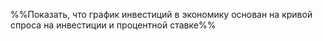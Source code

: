 %%Показать, что график инвестиций в экономику основан на кривой спроса на инвестиции и процентной ставке%%